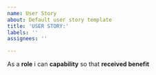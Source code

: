 ```yaml
---
name: User Story
about: Default user story template
title: 'USER STORY:'
labels: ''
assignees: ''

---
```


As a **role** i can **capability** so that **received benefit**
